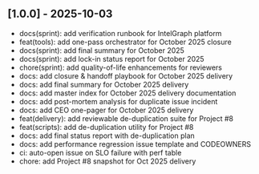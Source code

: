 ## [1.0.0] - 2025-10-03
- docs(sprint): add verification runbook for IntelGraph platform
- feat(tools): add one-pass orchestrator for October 2025 closure
- docs(sprint): add final summary for October 2025
- docs(sprint): add lock-in status report for October 2025
- chore(sprint): add quality-of-life enhancements for reviewers
- docs: add closure & handoff playbook for October 2025 delivery
- docs: add final summary for October 2025 delivery
- docs: add master index for October 2025 delivery documentation
- docs: add post-mortem analysis for duplicate issue incident
- docs: add CEO one-pager for October 2025 delivery
- feat(delivery): add reviewable de-duplication suite for Project #8
- feat(scripts): add de-duplication utility for Project #8
- docs: add final status report with de-duplication plan
- docs: add performance regression issue template and CODEOWNERS
- ci: auto-open issue on SLO failure with perf table
- chore: add Project #8 snapshot for Oct 2025 delivery

